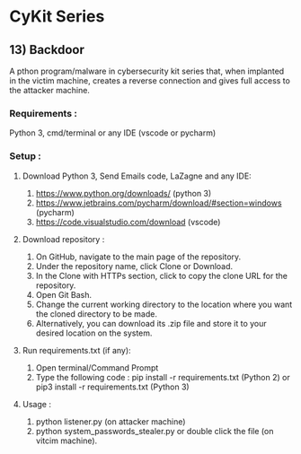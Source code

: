 # CyKit Series  
## 13) Backdoor
A pthon program/malware in cybersecurity kit series that, when implanted in the victim machine, creates a reverse connection and gives full access to the attacker machine.

### Requirements :
Python 3, cmd/terminal or any IDE (vscode or pycharm)

### Setup : 
1. Download Python 3, Send Emails code, LaZagne and any IDE:
   1. https://www.python.org/downloads/ (python 3)
   2. https://www.jetbrains.com/pycharm/download/#section=windows (pycharm)
   3. https://code.visualstudio.com/download (vscode)

2. Download repository :
   1. On GitHub, navigate to the main page of the repository.
   2. Under the repository name, click Clone or Download.
   3. In the Clone with HTTPs section, click to copy the clone URL for the repository.
   4. Open Git Bash.
   5. Change the current working directory to the location where you want the cloned directory to be made.
   6. Alternatively, you can download its .zip file and store it to your desired location on the system.

3. Run requirements.txt (if any): 
   1. Open terminal/Command Prompt
   2. Type the following code : pip install -r requirements.txt (Python 2) or pip3 install -r requirements.txt (Python 3)

4. Usage :
   1. python listener.py (on attacker machine)
   2. python system_passwords_stealer.py or double click the file (on vitcim machine).

